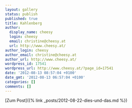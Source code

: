 ```yaml
---
layout: gallery
status: publish
published: true
title: Kahlenberg
author:
  display_name: cheesy
  login: cheesy
  email: christine@cheesy.at
  url: http://www.cheesy.at/
author_login: cheesy
author_email: christine@cheesy.at
author_url: http://www.cheesy.at/
wordpress_id: 17541
wordpress_url: http://www.cheesy.at/?page_id=17541
date: '2012-08-13 08:57:04 +0100'
date_gmt: '2012-08-13 06:57:04 +0100'
categories: []
comments: []
---
```


[Zum Post]({% link _posts/2012-08-22-dies-und-das.md %})

